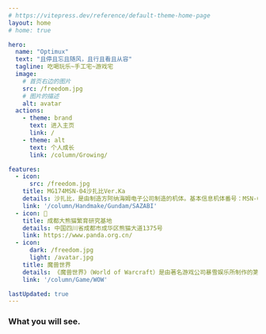 ```yaml
---
# https://vitepress.dev/reference/default-theme-home-page
layout: home
# home: true

hero:
  name: "Optimux"
  text: "且停且忘且随风，且行且看且从容"
  tagline: 吃喝玩乐~手工宅~游戏宅
  image:
    # 首页右边的图片
    src: /freedom.jpg
    # 图片的描述
    alt: avatar
  actions:
    - theme: brand
      text: 进入主页
      link: /
    - theme: alt
      text: 个人成长
      link: /column/Growing/

features:
  - icon: 
      src: /freedom.jpg   
    title: MG174MSN-04沙扎比Ver.Ka
    details: 沙扎比，是由制造方阿纳海姆电子公司制造的机体。基本信息机体番号：MSN-04 驾驶员：夏亚‧阿兹纳布(Char‧Aznable)、 机体名称：サザビー（日文） 沙扎比（中文） SAZABI（英文），机体类型：NT专用型MS 。
    link: '/column/Handmake/Gundam/SAZABI' 
  - icon: 🖖
    title: 成都大熊猫繁育研究基地
    details: 中国四川省成都市成华区熊猫大道1375号
    link: https://www.panda.org.cn/
  - icon: 
      dark: /freedom.jpg
      light: /avatar.jpg
    title: 魔兽世界
    details: 《魔兽世界》（World of Warcraft）是由著名游戏公司暴雪娱乐所制作的第一款网络游戏，属于大型多人在线角色扮演游戏。
    link: '/column/Game/WOW'  

lastUpdated: true
---
```


<script setup>
import { VPTeamMembers } from 'vitepress/theme'
import home from '/.vitepress/components/home.vue'

const members = [
  {
    avatar: 'avatar.jpg',
    name: 'Optimux Yang',
    title: 'Creator',
    links: [
      { icon: 'github', link: 'https://github.com/Strong-Yang' },
      { icon: 'bilibili', link: 'https://space.bilibili.com/47800352' }
    ]
  }
]
</script>

### What you will see.

<VPTeamMembers size="small" :members="members" />
<home />

<!-- 自定义组件 -->
<!-- <script setup>
import home from '/.vitepress/components/home.vue';
</script>

<home /> -->
